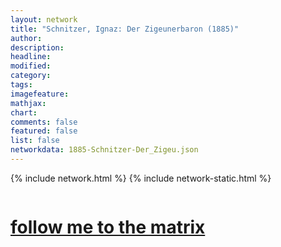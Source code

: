 ```yaml
---
layout: network
title: "Schnitzer, Ignaz: Der Zigeunerbaron (1885)"
author:
description:
headline:
modified:
category:
tags: 
imagefeature: 
mathjax: 
chart: 
comments: false
featured: false
list: false
networkdata: 1885-Schnitzer-Der_Zigeu.json
---
```

{% include network.html %}
{% include network-static.html %}
<div class="row">
  <div class="small-5 small-centered columns"><a href="/matrix292"><h1>follow me to the matrix</h1></a>
</div>
</div>
